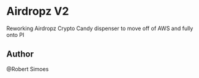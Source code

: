 # Airdropz V2

Reworking Airdropz Crypto Candy dispenser to move off of AWS and fully
onto PI

## Author
@Robert Simoes
